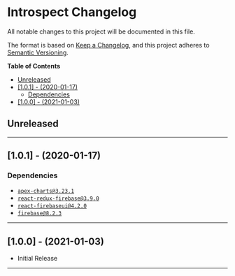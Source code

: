 # Introspect Changelog <!-- omit in toc -->

All notable changes to this project will be documented in this file.

The format is based on [Keep a Changelog](http://keepachangelog.com/), and this project adheres to [Semantic Versioning](https://semver.org/spec/v2.0.0.html).

**Table of Contents**

- [Unreleased](#unreleased)
- [[1.0.1] - (2020-01-17)](#101---2020-01-17)
  - [Dependencies](#dependencies)
- [[1.0.0] - (2021-01-03)](#100---2021-01-03)

## Unreleased

---

## [1.0.1] - (2020-01-17)

### Dependencies

- [`apex-charts@3.23.1`](https://github.com/YashTotale/introspect/pull/11/commits/99c8c2845c4644b2f1edde919317c77b193acbb1)
- [`react-redux-firebase@3.9.0`](https://github.com/YashTotale/introspect/pull/17/commits/33418abce2e1b0912b1758dbebb19203ba3c72cc)
- [`react-firebaseui@4.2.0`](https://github.com/YashTotale/introspect/pull/23/commits/cb84ee5f4847816241024c5adf97152405586595)
- [`firebase@8.2.3`](https://github.com/YashTotale/introspect/pull/25/commits/539b9564f1f2a0e5f7150e27a9849f27d0cb68f2)

---

## [1.0.0] - (2021-01-03)

- Initial Release

---
